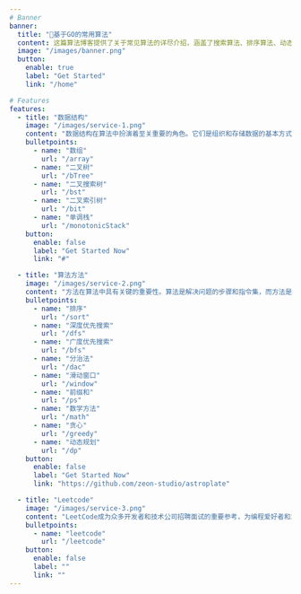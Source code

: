 ```yaml
---
# Banner
banner:
  title: "🔬基于GO的常用算法"
  content: 这篇算法博客提供了关于常见算法的详尽介绍，涵盖了搜索算法、排序算法、动态规划等多个方面。博客以清晰易懂的语言解释了每种算法的原理和应用场景，对于学习和理解算法有着重要的帮助。此外，博客还提供了大量实例和代码示例，让读者通过实践掌握算法的实现方法。无论是初学者还是有经验的开发者，都能从这篇博客中获得新的见解和知识，加深对算法的理解和运用能力。总体而言，这篇算法博客是一份非常有价值的学习资料，推荐给所有对算法感兴趣的读者阅读。"
  image: "/images/banner.png"
  button:
    enable: true
    label: "Get Started"
    link: "/home"

# Features
features:
  - title: "数据结构"
    image: "/images/service-1.png"
    content: "数据结构在算法中扮演着至关重要的角色。它们是组织和存储数据的基本方式，影响着算法的运行效率和性能。合理选择和优化数据结构能够显著提高算法的执行速度和内存使用效率，使得问题的解决更加高效和可靠。深入理解数据结构对于算法的设计、分析和实现至关重要，是成为优秀算法工程师的基础。"
    bulletpoints:
      - name: "数组"
        url: "/array"
      - name: "二叉树"
        url: "/bTree"
      - name: "二叉搜索树"
        url: "/bst"
      - name: "二叉索引树"
        url: "/bit"
      - name: "单调栈"
        url: "/monotonicStack"
    button:
      enable: false
      label: "Get Started Now"
      link: "#"

  - title: "算法方法"
    image: "/images/service-2.png"
    content: "方法在算法中具有关键的重要性。算法是解决问题的步骤和指令集，而方法是应用这些指令集的途径。正确选择和实施合适的方法可以决定算法的效率和准确性。优秀的方法设计能够使算法更快速地解决问题，减少资源消耗，提高性能。此外，方法还包括对算法的优化、调试和维护，确保算法的可靠性和可持续性。因此，方法是算法设计和实现的关键要素，直接影响问题解决的成败。"
    bulletpoints:
      - name: "排序"
        url: "/sort"
      - name: "深度优先搜索"
        url: "/dfs"
      - name: "广度优先搜索"
        url: "/bfs"
      - name: "分治法"
        url: "/dac"
      - name: "滑动窗口"
        url: "/window"
      - name: "前缀和"
        url: "/ps"
      - name: "数学方法"
        url: "/math"
      - name: "贪心"
        url: "/greedy"
      - name: "动态规划"
        url: "/dp"
    button:
      enable: false
      label: "Get Started Now"
      link: "https://github.com/zeon-studio/astroplate"

  - title: "Leetcode"
    image: "/images/service-3.png"
    content: "LeetCode成为众多开发者和技术公司招聘面试的重要参考，为编程爱好者和求职者提供了一个优秀的学习和展示平台。"
    bulletpoints:
      - name: "leetcode"
        url: "/leetcode"
    button:
      enable: false
      label: ""
      link: ""
---
```

